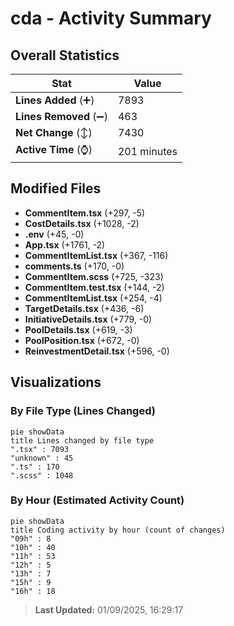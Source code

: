 # cda - Activity Summary 

## Overall Statistics

| Stat                   | Value                                                             |
| ---------------------- | ----------------------------------------------------------------- |
| **Lines Added** (➕)   | 7893                                          |
| **Lines Removed** (➖) | 463                                        |
| **Net Change** (↕)    | 7430                |
| **Active Time** (⌚)   | 201 minutes |


## Modified Files
- **CommentItem.tsx** (+297, -5)
- **CostDetails.tsx** (+1028, -2)
- **.env** (+45, -0)
- **App.tsx** (+1761, -2)
- **CommentItemList.tsx** (+367, -116)
- **comments.ts** (+170, -0)
- **CommentItem.scss** (+725, -323)
- **CommentItem.test.tsx** (+144, -2)
- **CommentItemList.tsx** (+254, -4)
- **TargetDetails.tsx** (+436, -6)
- **InitiativeDetails.tsx** (+779, -0)
- **PoolDetails.tsx** (+619, -3)
- **PoolPosition.tsx** (+672, -0)
- **ReinvestmentDetail.tsx** (+596, -0)

## Visualizations

### By File Type (Lines Changed)

```mermaid
pie showData
title Lines changed by file type
".tsx" : 7093
"unknown" : 45
".ts" : 170
".scss" : 1048
```

### By Hour (Estimated Activity Count)

```mermaid
pie showData
title Coding activity by hour (count of changes)
"09h" : 8
"10h" : 40
"11h" : 53
"12h" : 5
"13h" : 7
"15h" : 9
"16h" : 18
```


> **Last Updated:** 01/09/2025, 16:29:17